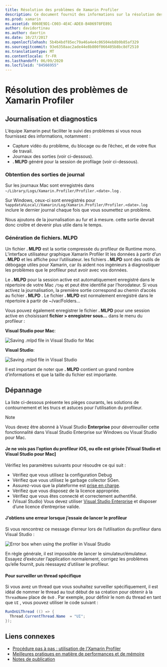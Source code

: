```yaml
---
title: Résolution des problèmes de Xamarin Profiler
description: Ce document fournit des informations sur la résolution des problèmes liés au Xamarin Profiler. Il décrit les problèmes liés à la journalisation et aux diagnostics, à l’IDE et à d’autres rubriques.
ms.prod: xamarin
ms.assetid: 0060E9D1-C003-4E4C-ADE8-B406978FE891
author: davidortinau
ms.author: daortin
ms.date: 10/27/2017
ms.openlocfilehash: 5b4b4bdf85ec79a46a4e4c06504eb8b9b85af329
ms.sourcegitcommit: 93e6358aac2ade44e8b800f066405b8bc8df2510
ms.translationtype: MT
ms.contentlocale: fr-FR
ms.lasthandoff: 06/09/2020
ms.locfileid: "84566955"
---
```

# <a name="xamarin-profiler-troubleshooting"></a>Résolution des problèmes de Xamarin Profiler

## <a name="logging-and-diagnostics"></a>Journalisation et diagnostics

L’équipe Xamarin peut faciliter le suivi des problèmes si vous nous fournissez des informations, notamment :

- Capture vidéo du problème, du blocage ou de l’échec, et de votre flux de travail.
- Journaux des sorties (voir ci-dessous).
- **. MLPD** généré pour la session de profilage (voir ci-dessous).

### <a name="getting-log-outputs"></a>Obtention des sorties de journal

Sur les journaux Mac sont enregistrés dans `~/Library/Logs/Xamarin.Profiler/Profiler.<date>.log` .

Sur Windows, ceux-ci sont enregistrés pour `%appdata%Local//Xamarin/Log/Xamarin.Profiler/Profiler.<date>.log` inclure le dernier journal chaque fois que vous soumettez un problème.

Nous ajoutons de la journalisation au fur et à mesure. cette sortie devrait donc croître et devenir plus utile dans le temps.

<a name="gen_mlpd"></a>

### <a name="generating-mlpd-files"></a>Génération de fichiers. MLPD

Un fichier **. MLPD** est la sortie compressée du profileur de Runtime mono. L’interface utilisateur graphique Xamarin Profiler lit les données à partir d’un **. MLPD** et les affiche pour l’utilisateur. les fichiers **. MLPD** sont des outils de débogage utiles pour Xamarin, car ils aident nos ingénieurs à diagnostiquer les problèmes que le profileur peut avoir avec vos données.

Le **. MLPD** pour la session active est automatiquement enregistré dans le répertoire de votre Mac `/tmp` et peut être identifié par l’horodateur. Si vous activez la journalisation, la première sortie correspond au chemin d’accès au fichier **. MLPD** . Le fichier **. MLPD** est normalement enregistré dans le répertoire à partir de ~/var/Folders...

Vous pouvez également enregistrer le fichier **. MLPD** pour une session active en choisissant **fichier > enregistrer sous...** dans le menu du profileur :

**Visual Studio pour Mac**:

![](troubleshooting-images/image17.png "Saving .mlpd file in Visual Studio for Mac")

**Visual Studio**:

![](troubleshooting-images/image17-vs.png "Saving .mlpd file in Visual Studio")

Il est important de noter que **. MLPD** contient un grand nombre d’informations et que la taille du fichier est importante.

## <a name="troubleshooting"></a>Dépannage

La liste ci-dessous présente les pièges courants, les solutions de contournement et les trucs et astuces pour l’utilisation du profileur.

> [!NOTE]
> Vous devez être abonné à Visual Studio **Enterprise** pour déverrouiller cette fonctionnalité dans Visual Studio Enterprise sur Windows ou Visual Studio pour Mac.

#### <a name="i-cant-see-the-ios-profiler-option-or-it-is-greyed-out-visual-studio-and-visual-studio-for-mac"></a>Je ne vois pas l’option du profileur iOS, ou elle est grisée [Visual Studio et Visual Studio pour Mac]

Vérifiez les paramètres suivants pour résoudre ce qui suit :

- Vérifiez que vous utilisez la configuration Debug
- Vérifiez que vous utilisez le garbage collector SGen.
- Assurez-vous que la plateforme est [prise en charge](~/tools/profiler/index.md#Profiler_Support).
- Vérifiez que vous disposez de la licence appropriée.
- Vérifiez que vous êtes connecté et correctement authentifié.
- (Visual Studio) Vous devez utiliser [Visual Studio Enterprise](https://visualstudio.microsoft.com/vs/enterprise/) et disposer d’une licence d’entreprise valide.

#### <a name="i-get-an-error-when-i-try-to-launch-the-profiler"></a>J’obtiens une erreur lorsque j’essaie de lancer le profileur

Si vous rencontrez ce message d’erreur lors de l’utilisation du profileur dans Visual Studio :

![](troubleshooting-images/error.png "Error box when using the profiler in Visual Studio")

En règle générale, il est impossible de lancer le simulateur/émulateur. Essayez d’exécuter l’application normalement, corrigez les problèmes qu’elle fournit, puis réessayez d’utiliser le profileur.

#### <a name="to-watch-a-specific-thread"></a>Pour surveiller un thread spécifique

Si vous avez un thread que vous souhaitez surveiller spécifiquement, il est idéal de nommer le thread au tout début de sa création pour obtenir à la `ThreadName` place de `0x0` . Par exemple, pour définir le nom du thread en tant que `UI` , vous pouvez utiliser le code suivant :

```csharp
RunOnUiThread (() => {
  Thread.CurrentThread.Name  = "UI";
});
```

## <a name="related-links"></a>Liens connexes

- [Procédure pas à pas : utilisation de l’Xamarin Profiler](~/tools/profiler/index.md)
- [Meilleures pratiques en matière de performances et de mémoire](~/cross-platform/deploy-test/memory-perf-best-practices.md)
- [Notes de publication](https://github.com/xamarin/release-notes-archive/blob/master/release-notes/profiler/preview/index.md)
